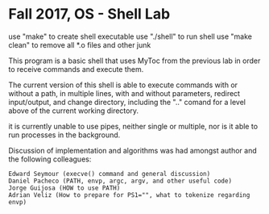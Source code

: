 # Fall 2017, OS - Shell Lab

use "make" to create shell executable
use "./shell" to run shell
use "make clean" to remove all *.o files and other junk

This program is a basic shell that uses MyToc from the previous lab in order to receive commands and execute them.

The current version of this shell is able to execute commands with or without a path, in multiple lines, with and without parameters, redirect input/output, and change directory, including the ".." comand for a level above of the current working directory.

it is currently unable to use pipes, neither single or multiple, nor is it able to run processes in the background.
      
Discussion of implementation and algorithms was had amongst author and the following colleagues:
    
    Edward Seymour (execve() command and general discussion)
    Daniel Pacheco (PATH, envp, argc, argv, and other useful code)
    Jorge Guijosa (HOW to use PATH)
    Adrian Veliz (How to prepare for PS1="", what to tokenize regarding envp)
